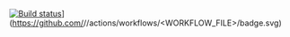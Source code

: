 [![Build status]([https://github.com/<Egor1515>/<23312>/actions/workflows/<gradle.yml>/badge.svg)](https://github.com/Egor1515/23312)](https://github.com/<OWNER>/<REPOSITORY>/actions/workflows/<WORKFLOW_FILE>/badge.svg)

